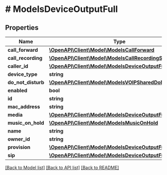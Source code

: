 # # ModelsDeviceOutputFull

## Properties

Name | Type | Description | Notes
------------ | ------------- | ------------- | -------------
**call_forward** | [**\OpenAPI\Client\Model\ModelsCallForward**](ModelsCallForward.md) |  | [optional]
**call_recording** | [**\OpenAPI\Client\Model\ModelsCallRecordingSettings**](ModelsCallRecordingSettings.md) |  | [optional]
**caller_id** | [**\OpenAPI\Client\Model\ModelsDeviceOutputFullCallerid**](ModelsDeviceOutputFullCallerid.md) |  | [optional]
**device_type** | **string** |  | [optional]
**do_not_disturb** | [**\OpenAPI\Client\Model\ModelsVOIPSharedDoNotDisturb**](ModelsVOIPSharedDoNotDisturb.md) |  | [optional]
**enabled** | **bool** |  | [optional]
**id** | **string** |  | [optional]
**mac_address** | **string** |  | [optional]
**media** | [**\OpenAPI\Client\Model\ModelsDeviceOutputFullMedia**](ModelsDeviceOutputFullMedia.md) |  | [optional]
**music_on_hold** | [**\OpenAPI\Client\Model\ModelsMusicOnHold**](ModelsMusicOnHold.md) |  | [optional]
**name** | **string** |  | [optional]
**owner_id** | **string** |  | [optional]
**provision** | [**\OpenAPI\Client\Model\ModelsDeviceOutputFullProvision**](ModelsDeviceOutputFullProvision.md) |  | [optional]
**sip** | [**\OpenAPI\Client\Model\ModelsDeviceOutputFullSIP**](ModelsDeviceOutputFullSIP.md) |  | [optional]

[[Back to Model list]](../../README.md#models) [[Back to API list]](../../README.md#endpoints) [[Back to README]](../../README.md)
